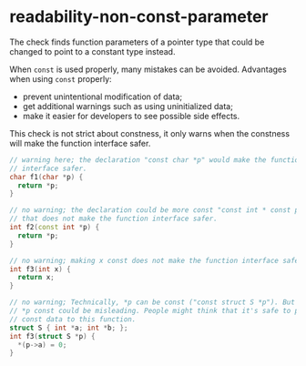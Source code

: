 # readability-non-const-parameter

The check finds function parameters of a pointer type that could be
changed to point to a constant type instead.

When `const` is used properly, many mistakes can be avoided. Advantages
when using `const` properly:

  - prevent unintentional modification of data;
  - get additional warnings such as using uninitialized data;
  - make it easier for developers to see possible side effects.

This check is not strict about constness, it only warns when the
constness will make the function interface safer.

``` c++
// warning here; the declaration "const char *p" would make the function
// interface safer.
char f1(char *p) {
  return *p;
}

// no warning; the declaration could be more const "const int * const p" but
// that does not make the function interface safer.
int f2(const int *p) {
  return *p;
}

// no warning; making x const does not make the function interface safer
int f3(int x) {
  return x;
}

// no warning; Technically, *p can be const ("const struct S *p"). But making
// *p const could be misleading. People might think that it's safe to pass
// const data to this function.
struct S { int *a; int *b; };
int f3(struct S *p) {
  *(p->a) = 0;
}
```
